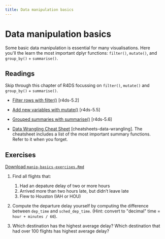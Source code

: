 ```yaml
---
title: Data manipulation basics
---
```


<!-- Generated automatically from manip-basics.yml. Do not edit by hand -->

# Data manipulation basics

Some basic data manipulation is essential for many visualisations. Here you'll
the learn the most important dplyr functions: `filter()`, `mutate()`, and
`group_by()` + `summarise()`.

## Readings

Skip through this chapter of R4DS focussing on `filter()`, `mutate()` and
`group_by()` + `summarise()`.

  * [Filter rows with filter()](http://r4ds.had.co.nz/transform.html#filter-rows-with-filter) [r4ds-5.2]

  * [Add new variables with mutate()](http://r4ds.had.co.nz/transform.html#add-new-variables-with-mutate) [r4ds-5.5]

  * [Grouped summaries with summarise()](http://r4ds.had.co.nz/transform.html#grouped-summaries-with-summarise) [r4ds-5.6]

  * [Data Wrangling Cheat Sheet](https://www.rstudio.com/wp-content/uploads/2015/02/data-wrangling-cheatsheet.pdf) [cheatsheets-data-wrangling].
    The cheatsheet includes a list of the most important summary functions.
    Refer to it when you forget.


## Exercises
[Download `manip-basics-exercises.Rmd`](manip-basics-exercises.Rmd)


1.  Find all flights that:

    1.  Had an depature delay of two or more hours
    2.  Arrived more than two hours late, but didn’t leave late
    3.  Flew to Houston (IAH or HOU)

2.  Compute the departure delay yourself by computing the difference between `dep_time` and `sched_dep_time`. (Hint: convert to "decimal" time = `hour + minutes / 60`).

3.  Which destination has the highest average delay? Which destination that had over 100 flights has highest average delay?

